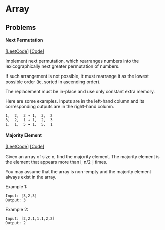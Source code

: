 # Array

## Problems

#### Next Permutation 
[[LeetCode]](https://leetcode.com/problems/next-permutation)
[[Code]](https://github.com/markstock7/smash-algorithms/blob/master/src/main/scala/algorithms/array/NextPermutation.scala#L11)

Implement next permutation, which rearranges numbers into the lexicographically next greater permutation of numbers.

If such arrangement is not possible, it must rearrange it as the lowest possible order (ie, sorted in ascending order).

The replacement must be in-place and use only constant extra memory.

Here are some examples. Inputs are in the left-hand column and its corresponding outputs are in the right-hand column.

```
1,  2,  3 → 1,  3,  2
3,  2,  1 → 1,  2,  3
1,  1,  5 → 1,  5,  1
```

#### Majority Element 
[[LeetCode]](https://leetcode.com/problems/majority-element/)
[[Code]](https://github.com/markstock7/smash-algorithms/blob/master/src/main/scala/algorithms/array/MajorityElement.scala#L4)

Given an array of size n, find the majority element. The majority element is the element that appears more than ⌊ n/2 ⌋ times.

You may assume that the array is non-empty and the majority element always exist in the array.

Example 1:

```
Input: [3,2,3]
Output: 3
```

Example 2:
```
Input: [2,2,1,1,1,2,2]
Output: 2
```
